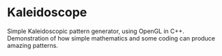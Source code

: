 # Kaleidoscope
Simple Kaleidoscopic pattern generator, using OpenGL in C++. Demonstration of how simple mathematics and some coding can produce amazing patterns.
